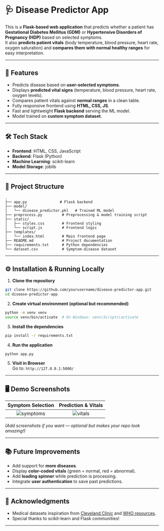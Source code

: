 # 🩺 Disease Predictor App

This is a **Flask-based web application** that predicts whether a patient has **Gestational Diabetes Mellitus (GDM)** or **Hypertensive Disorders of Pregnancy (HDP)** based on selected symptoms.  
It also **predicts patient vitals** (body temperature, blood pressure, heart rate, oxygen saturation) and **compares them with normal healthy ranges** for easy interpretation.

---

## 🚀 Features
- Predicts disease based on **user-selected symptoms**.
- Displays **predicted vital signs** (temperature, blood pressure, heart rate, oxygen levels).
- Compares patient vitals against **normal ranges** in a clean table.
- Fully responsive frontend using **HTML, CSS, JS**.
- Fast and lightweight **Flask backend** serving the ML model.
- Model trained on **custom symptom dataset**.

---

## 🛠 Tech Stack
- **Frontend**: HTML, CSS, JavaScript
- **Backend**: Flask (Python)
- **Machine Learning**: scikit-learn
- **Model Storage**: joblib

---

## 📂 Project Structure
```
.
├── app.py               # Flask backend
├── model/
│   └── disease_predictor.pkl   # Trained ML model
├── preprocess.py         # Preprocessing & model training script
├── static/
│   ├── styles.css        # Frontend styling
│   └── script.js         # Frontend logic
├── templates/
│   └── index.html        # Main frontend page
├── README.md             # Project documentation
├── requirements.txt      # Python dependencies
└── dataset.csv           # Symptom-disease dataset
```

---

## ⚙️ Installation & Running Locally

1. **Clone the repository**  
```bash
git clone https://github.com/yourusername/disease-predictor-app.git
cd disease-predictor-app
```

2. **Create virtual environment (optional but recommended)**  
```bash
python -m venv venv
source venv/bin/activate  # On Windows: venv\Scripts\activate
```

3. **Install the dependencies**  
```bash
pip install -r requirements.txt
```

4. **Run the application**  
```bash
python app.py
```

5. **Visit in Browser**  
Go to: `http://127.0.0.1:5000/`

---

## 🖥️ Demo Screenshots
| Symptom Selection | Prediction & Vitals |
| :---: | :---: |
| ![symptoms](screenshots/symptom-selection.png) | ![vitals](screenshots/predicted-vitals.png) |

*(Add screenshots if you want — optional but makes your repo look amazing!)*

---

## 📚 Future Improvements
- Add support for **more diseases**.
- Display **color-coded vitals** (green = normal, red = abnormal).
- Add **loading spinner** while prediction is processing.
- Integrate **user authentication** to save past predictions.

---

## 🙏 Acknowledgments
- Medical datasets inspiration from [Cleveland Clinic](https://my.clevelandclinic.org/) and [WHO resources](https://platform.who.int/).
- Special thanks to scikit-learn and Flask communities!

---

